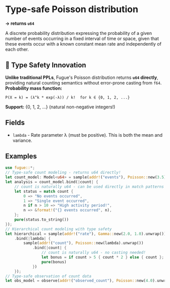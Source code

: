# Type-safe Poisson distribution

**→ returns `u64`**

A discrete probability distribution expressing the probability of a given number of events occurring in a fixed interval of time or space, given that these events occur with a known constant mean rate and independently of each other.

## 🎯 Type Safety Innovation

**Unlike traditional PPLs**, Fugue's Poisson distribution returns **`u64` directly**, providing natural counting semantics without error-prone casting from `f64`.
**Probability mass function:**

```text
P(X = k) = (λ^k * exp(-λ)) / k!  for k ∈ {0, 1, 2, ...}
```

**Support:** {0, 1, 2, ...} (natural non-negative integers!)

## Fields

- `lambda` - Rate parameter λ (must be positive). This is both the mean and variance.

## Examples

```rust
use fugue::*;
// Type-safe count modeling - returns u64 directly!
let count_model: Model<u64> = sample(addr!("events"), Poisson::new(3.5).unwrap());
let analysis = count_model.bind(|count| {
    // count is naturally u64 - can be used directly in match patterns
    let status = match count {
        0 => "No events occurred",
        1 => "Single event occurred",
        n if n > 10 => "High activity period!",
        n => &format!("{} events occurred", n),
    };
    pure(status.to_string())
});
// Hierarchical count modeling with type safety
let hierarchical = sample(addr!("rate"), Gamma::new(2.0, 1.0).unwrap())
    .bind(|lambda| {
        sample(addr!("count"), Poisson::new(lambda).unwrap())
            .bind(|count| {
                // count is naturally u64 - no casting needed!
                let bonus = if count > 5 { count * 2 } else { count };
                pure(bonus)
            })
    });
// Type-safe observation of count data
let obs_model = observe(addr!("observed_count"), Poisson::new(4.0).unwrap(), 7u64);
```
